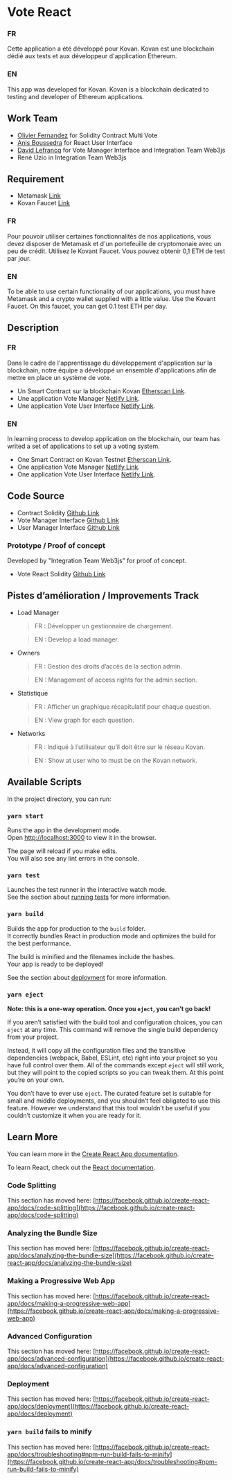 # Vote React

### FR
Cette application a été développé pour Kovan. Kovan est une blockchain dédié aux tests et aux développeur d'application Ethereum.

### EN
This app was developed for Kovan. Kovan is a blockchain dedicated to testing and developer of Ethereum applications.


## Work Team

- [Olivier Fernandez](https://github.com/fernandezOli) for Solidity Contract Multi Vote
- [Anis Boussedra](https://github.com/juniorji) for React User Interface
- [David Lefrancq](https://github.com/davidlefrancq) for Vote Manager Interface and Integration Team Web3js
- René Uzio in Integration Team Web3js

## Requirement

- Metamask [Link](https://metamask.io/)
- Kovan Faucet [Link](https://linkfaucet.protofire.io/kovan)

### FR
Pour pouvoir utiliser certaines fonctionnalités de nos applications, vous devez disposer de Metamask et d'un portefeuille de cryptomonaie avec un peu de crédit. Utilisez le Kovant Faucet. Vous pouvez obtenir 0,1 ETH de test par jour.

### EN
To be able to use certain functionality of our applications, you must have Metamask and a crypto wallet supplied with a little value. Use the Kovant Faucet. On this faucet, you can get 0.1 test ETH per day.

## Description 

### FR
Dans le cadre de l'apprentissage du développement d'application sur la blockchain, notre équipe a développé un ensemble d'applications afin de mettre en place un système de vote.

- Un Smart Contract sur la blockchain Kovan [Etherscan Link](https://kovan.etherscan.io/address/0x36d812d504a74b4caf5ec80b9c9a753417a42164).
- Une application Vote Manager [Netlify Link](https://crypto-vote-admin.netlify.app/).
- Une application Vote User Interface [Netlify Link](https://crypto-vote.netlify.app/).

### EN
In learning process to develop application on the blockchain, our team has writed a set of applications to set up a voting system.

- One Smart Contract on Kovan Testnet [Etherscan Link](https://kovan.etherscan.io/address/0x36d812d504a74b4caf5ec80b9c9a753417a42164).
- One application Vote Manager [Netlify Link](https://crypto-vote-admin.netlify.app/).
- One application Vote User Interface [Netlify Link](https://crypto-vote.netlify.app/).


## Code Source

- Contract Solidity [Github Link](https://github.com/davidlefrancq/vote-manager-interface/blob/main/src/contract/VoteMulti.sol)
- Vote Manager Interface [Github Link](https://github.com/davidlefrancq/vote-manager-interface)
- User Manager Interface [Github Link](https://github.com/juniorji/ReactVote)

### Prototype / Proof of concept
Developed by "Integration Team Web3js" for proof of concept.
- Vote React Solidity [Github Link](https://github.com/davidlefrancq/vote-react-solidity)


## Pistes d’amélioration / Improvements Track
- Load Manager
  > FR : Développer un gestionnaire de chargement.
  
  > EN : Develop a load manager.
- Owners
  > FR : Gestion des droits d’accès de la section admin.
  
  > EN : Management of access rights for the admin section. 
- Statistique
  > FR : Afficher un graphique récapitulatif pour chaque question.
  
  > EN : View graph for each question.
- Networks
  > FR : Indiqué à l’utilisateur qu’il doit être sur le réseau Kovan.
  
  > EN : Show at user who to must be on the Kovan network.

## Available Scripts

In the project directory, you can run:

### `yarn start`

Runs the app in the development mode.\
Open [http://localhost:3000](http://localhost:3000) to view it in the browser.

The page will reload if you make edits.\
You will also see any lint errors in the console.

### `yarn test`

Launches the test runner in the interactive watch mode.\
See the section about [running tests](https://facebook.github.io/create-react-app/docs/running-tests) for more information.

### `yarn build`

Builds the app for production to the `build` folder.\
It correctly bundles React in production mode and optimizes the build for the best performance.

The build is minified and the filenames include the hashes.\
Your app is ready to be deployed!

See the section about [deployment](https://facebook.github.io/create-react-app/docs/deployment) for more information.

### `yarn eject`

**Note: this is a one-way operation. Once you `eject`, you can’t go back!**

If you aren’t satisfied with the build tool and configuration choices, you can `eject` at any time. This command will remove the single build dependency from your project.

Instead, it will copy all the configuration files and the transitive dependencies (webpack, Babel, ESLint, etc) right into your project so you have full control over them. All of the commands except `eject` will still work, but they will point to the copied scripts so you can tweak them. At this point you’re on your own.

You don’t have to ever use `eject`. The curated feature set is suitable for small and middle deployments, and you shouldn’t feel obligated to use this feature. However we understand that this tool wouldn’t be useful if you couldn’t customize it when you are ready for it.

## Learn More

You can learn more in the [Create React App documentation](https://facebook.github.io/create-react-app/docs/getting-started).

To learn React, check out the [React documentation](https://reactjs.org/).

### Code Splitting

This section has moved here: [https://facebook.github.io/create-react-app/docs/code-splitting](https://facebook.github.io/create-react-app/docs/code-splitting)

### Analyzing the Bundle Size

This section has moved here: [https://facebook.github.io/create-react-app/docs/analyzing-the-bundle-size](https://facebook.github.io/create-react-app/docs/analyzing-the-bundle-size)

### Making a Progressive Web App

This section has moved here: [https://facebook.github.io/create-react-app/docs/making-a-progressive-web-app](https://facebook.github.io/create-react-app/docs/making-a-progressive-web-app)

### Advanced Configuration

This section has moved here: [https://facebook.github.io/create-react-app/docs/advanced-configuration](https://facebook.github.io/create-react-app/docs/advanced-configuration)

### Deployment

This section has moved here: [https://facebook.github.io/create-react-app/docs/deployment](https://facebook.github.io/create-react-app/docs/deployment)

### `yarn build` fails to minify

This section has moved here: [https://facebook.github.io/create-react-app/docs/troubleshooting#npm-run-build-fails-to-minify](https://facebook.github.io/create-react-app/docs/troubleshooting#npm-run-build-fails-to-minify)
